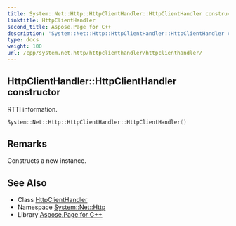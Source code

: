 ```yaml
---
title: System::Net::Http::HttpClientHandler::HttpClientHandler constructor
linktitle: HttpClientHandler
second_title: Aspose.Page for C++
description: 'System::Net::Http::HttpClientHandler::HttpClientHandler constructor. RTTI information in C++.'
type: docs
weight: 100
url: /cpp/system.net.http/httpclienthandler/httpclienthandler/
---
```

## HttpClientHandler::HttpClientHandler constructor


RTTI information.

```cpp
System::Net::Http::HttpClientHandler::HttpClientHandler()
```

## Remarks


Constructs a new instance. 
## See Also

* Class [HttpClientHandler](../)
* Namespace [System::Net::Http](../../)
* Library [Aspose.Page for C++](../../../)
